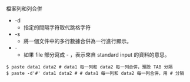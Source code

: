 檔案列和列合併
- -d
    - 指定的間隔字符取代跳格字符
- -s
    - 將一個文件中的多行數據合併為一行進行顯示。
- \- 
    - 如果 file 部分寫成 - ，表示來自 standard input 的資料的意思。
```shell=
$ paste data1 data2 # data1 每一列和 data2 每一列合併，預設 TAB 分隔
$ paste -d'#' data1 data2 # # data1 每一列和 data2 每一列合併，用 # 分隔
```